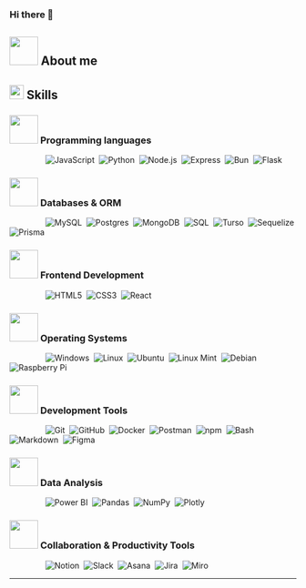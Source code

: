 ### Hi there 👋

## <picture><img src = "https://github.com/7oSkaaa/7oSkaaa/blob/main/Images/about_me.gif?raw=true" width = 50px></picture> About me

## <img src="https://media2.giphy.com/media/QssGEmpkyEOhBCb7e1/giphy.gif?cid=ecf05e47a0n3gi1bfqntqmob8g9aid1oyj2wr3ds3mg700bl&rid=giphy.gif" width ="25"><b> Skills</b>

### <picture> <img src = "https://github.com/7oSkaaa/7oSkaaa/blob/main/Images/Programming_Languages.gif?raw=true" width = 50px>  </picture> Programming languages

&nbsp;&nbsp;&nbsp;&nbsp;&nbsp;&nbsp;&nbsp;&nbsp;&nbsp;&nbsp;&nbsp;&nbsp;&nbsp;&nbsp;&nbsp;
![JavaScript](https://img.shields.io/badge/JavaScript%20-%23f0db4f.svg?style=for-the-badge&logo=javascript&logoColor=black)&nbsp;
![Python](https://img.shields.io/badge/Python-%23346c94.svg?style=for-the-badge&logo=python&logoColor=fcc43c)&nbsp;
![Node.js](https://img.shields.io/badge/Node.js%20-%2341893f.svg?style=for-the-badge&logo=node.js&logoColor=white)&nbsp;
![Express](https://img.shields.io/badge/Express-%23000000.svg?style=for-the-badge&logo=express&logoColor=white)&nbsp;
![Bun](https://img.shields.io/badge/Bun-%23000000.svg?style=for-the-badge&logo=bun&logoColor=white)&nbsp;
![Flask](https://img.shields.io/badge/Flask%20-%23000000.svg?style=for-the-badge&logo=flask&logoColor=white)&nbsp;

### <picture> <img src = "https://github.com/7oSkaaa/7oSkaaa/blob/main/Images/Software_Tools.gif?raw=true" width = 50px>  </picture> Databases & ORM

&nbsp;&nbsp;&nbsp;&nbsp;&nbsp;&nbsp;&nbsp;&nbsp;&nbsp;&nbsp;&nbsp;&nbsp;&nbsp;&nbsp;&nbsp;
![MySQL](https://img.shields.io/badge/MySQL%20-%2308546c.svg?style=for-the-badge&logo=mysql&logoColor=white)&nbsp;
![Postgres](https://img.shields.io/badge/postgres-%232c5c7c.svg?style=for-the-badge&logo=postgresql&logoColor=white)&nbsp;
![MongoDB](https://img.shields.io/badge/MongoDB-%2300ed64.svg?style=for-the-badge&logo=mongodb&logoColor=white)&nbsp;
![SQL](https://img.shields.io/badge/SQL-%230075a9.svg?style=for-the-badge&logo=databricks&logoColor=white)&nbsp;
![Turso](https://img.shields.io/badge/Turso-%234bfbd3.svg?style=for-the-badge&logo=turso&logoColor=black)&nbsp;
![Sequelize](https://img.shields.io/badge/Sequelize-%2303afef.svg?style=for-the-badge&logo=sequelize&logoColor=white)&nbsp;
![Prisma](https://img.shields.io/badge/Prisma-%234db6ac.svg?style=for-the-badge&logo=prisma&logoColor=white)&nbsp;

### <picture> <img src = "https://github.com/7oSkaaa/7oSkaaa/blob/main/Images/Front_End.gif?raw=true" width = 50px>  </picture> Frontend Development

&nbsp;&nbsp;&nbsp;&nbsp;&nbsp;&nbsp;&nbsp;&nbsp;&nbsp;&nbsp;&nbsp;&nbsp;&nbsp;&nbsp;&nbsp;
![HTML5](https://img.shields.io/badge/HTML5%20-%23e44c24.svg?style=for-the-badge&logo=html5&logoColor=white)&nbsp;
![CSS3](https://img.shields.io/badge/CSS%20-%2364349c.svg?style=for-the-badge&logo=css3&logoColor=white)&nbsp;
![React](https://img.shields.io/badge/React-%2361DAFB.svg?style=for-the-badge&logo=react&logoColor=black)&nbsp;

### <picture> <img src = "https://github.com/7oSkaaa/7oSkaaa/blob/main/Images/OS.gif?raw=true" width = 50px>  </picture> Operating Systems

&nbsp;&nbsp;&nbsp;&nbsp;&nbsp;&nbsp;&nbsp;&nbsp;&nbsp;&nbsp;&nbsp;&nbsp;&nbsp;&nbsp;&nbsp;
![Windows](https://img.shields.io/badge/Windows-%230079d5.svg?style=for-the-badge&logo=windows&logoColor=white)&nbsp;
![Linux](https://img.shields.io/badge/Linux-%23ebb22b.svg?style=for-the-badge&logo=linux&logoColor=black)&nbsp;
![Ubuntu](https://img.shields.io/badge/Ubuntu-%23dc4b14.svg?style=for-the-badge&logo=ubuntu&logoColor=white)&nbsp;
![Linux Mint](https://img.shields.io/badge/Linux_Mint-%2368b43f.svg?style=for-the-badge&logo=linuxmint&logoColor=white)&nbsp;
![Debian](https://img.shields.io/badge/Debian-%23a80030.svg?style=for-the-badge&logo=debian&logoColor=white)&nbsp;
![Raspberry Pi](https://img.shields.io/badge/Raspberry_Pi-%23bb1443.svg?style=for-the-badge&logo=raspberrypi&logoColor=white)&nbsp;

### <picture> <img src = "https://github.com/7oSkaaa/7oSkaaa/blob/main/Images/IDEs.gif?raw=true" width = 50px>  </picture> Development Tools

&nbsp;&nbsp;&nbsp;&nbsp;&nbsp;&nbsp;&nbsp;&nbsp;&nbsp;&nbsp;&nbsp;&nbsp;&nbsp;&nbsp;&nbsp;
![Git](https://img.shields.io/badge/git-%23f15133.svg?style=for-the-badge&logo=git&logoColor=white)&nbsp;
![GitHub](https://img.shields.io/badge/github-%23121011.svg?style=for-the-badge&logo=github&logoColor=white)&nbsp;
![Docker](https://img.shields.io/badge/Docker-%232894ec.svg?style=for-the-badge&logo=docker&logoColor=white)&nbsp;
![Postman](https://img.shields.io/badge/Postman-%23ff6c37.svg?style=for-the-badge&logo=postman&logoColor=white)&nbsp;
![npm](https://img.shields.io/badge/npm-%23d03c34.svg?style=for-the-badge&logo=npm&logoColor=white)&nbsp;
![Bash](https://img.shields.io/badge/Bash-%233cb24c.svg?style=for-the-badge&logo=gnu-bash&logoColor=white)&nbsp;
![Markdown](https://img.shields.io/badge/Markdown-%23000000.svg?style=for-the-badge&logo=markdown&logoColor=white)&nbsp;
![Figma](https://img.shields.io/badge/Figma-%23f24e1e.svg?style=for-the-badge&logo=figma&logoColor=white)&nbsp;

### <picture> <img src = "https://github.com/7oSkaaa/7oSkaaa/blob/main/Images/Statistics.gif?raw=true" width = 50px>  </picture> Data Analysis

&nbsp;&nbsp;&nbsp;&nbsp;&nbsp;&nbsp;&nbsp;&nbsp;&nbsp;&nbsp;&nbsp;&nbsp;&nbsp;&nbsp;&nbsp;
![Power BI](https://img.shields.io/badge/PowerBI-%23f2cc40.svg?style=for-the-badge&logo=powerbi&logoColor=black)&nbsp;
![Pandas](https://img.shields.io/badge/Pandas-%23120654.svg?style=for-the-badge&logo=pandas&logoColor=white)&nbsp;
![NumPy](https://img.shields.io/badge/NumPy-%234daace.svg?style=for-the-badge&logo=numpy&logoColor=white)&nbsp;
![Plotly](https://img.shields.io/badge/Plotly-%230f1012.svg?style=for-the-badge&logo=plotly&logoColor=white)&nbsp;

### <picture> <img src = "https://github.com/7oSkaaa/7oSkaaa/blob/main/Images/CP_PS.gif?raw=true" width = 50px>  </picture> Collaboration & Productivity Tools

&nbsp;&nbsp;&nbsp;&nbsp;&nbsp;&nbsp;&nbsp;&nbsp;&nbsp;&nbsp;&nbsp;&nbsp;&nbsp;&nbsp;&nbsp;
![Notion](https://img.shields.io/badge/Notion-%23000000.svg?style=for-the-badge&logo=notion&logoColor=white)&nbsp;
![Slack](https://img.shields.io/badge/Slack-%232cb47c.svg?style=for-the-badge&logo=slack&logoColor=white)&nbsp;
![Asana](https://img.shields.io/badge/Asana-%23f16b6a.svg?style=for-the-badge&logo=asana&logoColor=white)&nbsp;
![Jira](https://img.shields.io/badge/Jira-%23085cd5.svg?style=for-the-badge&logo=jira&logoColor=white)&nbsp;
![Miro](https://img.shields.io/badge/Miro-%23fbdb34.svg?style=for-the-badge&logo=miro&logoColor=black)&nbsp;

-----